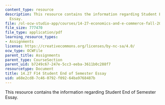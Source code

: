 ```yaml
---
content_type: resource
description: This resource contains the information regarding Student End of Semester
  Essay.
file: /ol-ocw-studio-app/courses/14-27-economics-and-e-commerce-fall-2014/a68e2cd87c460792f09264ba9768487b_MIT14_27F14_online_food.pdf
file_size: 777470
file_type: application/pdf
learning_resource_types:
- Assignments
license: https://creativecommons.org/licenses/by-nc-sa/4.0/
ocw_type: OCWFile
parent_title: Assignments
parent_type: CourseSection
parent_uid: b7249c67-247e-5cc3-eeba-3611b0c288f7
resourcetype: Document
title: 14.27 F14 Student End of Semester Essay
uid: a68e2cd8-7c46-0792-f092-64ba9768487b
---
```

This resource contains the information regarding Student End of Semester Essay.